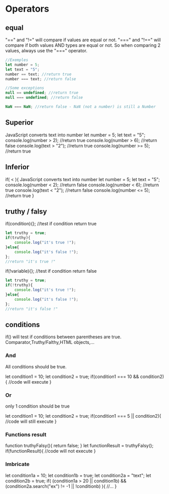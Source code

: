 # Operators
## equal
"==" and "!=" will compare if values are equal or not.
"===" and "!==" will compare if both values AND types are equal or not.
So when comparing 2 values, always use the "===" operator.

```javascript
//Exemples
let number = 5;
let text = "5";
number == text; //return true
number === text; //return false

//Some exceptions
null == undefined; //return true
null === undefined; //return false

NaN === NaN; //return false - NaN (not a number) is still a Number
```

## Superior
JavaScript converts text into number
let number = 5;
let text = "5";
console.log(number > 2); //return true
console.log(number > 6); //return false
console.log(text > "2"); //return true
console.log(number >= 5); //return true

## Inferior
if( < ){
JavaScript converts text into number
let number = 5;
let text = "5";
console.log(number < 2); //return false
console.log(number < 6); //return true
console.log(text < "2"); //return false
console.log(number <= 5); //return true
}

## truthy / falsy
if(condition){}; //test if condition return true
```javascript
let truthy = true;
if(truthy){
	console.log("it's true !");
}else{
	console.log("it's false !");
};
//return "it's true !"
```

if(!variable){}; //test if condition return false
```javascript
let truthy = true;
if(!truthy){
	console.log("it's true !");
}else{
	console.log("it's false !");
};
//return "it's false !"
```

## conditions
if() will test if conditions between parentheses are true.
Comparator,Truthy/Falthy,HTML objects,...

### And
All conditions should be true.

let condition1 = 10;
let condition2 = true;
if(condition1 === 10 && condition2){
	//code will execute
}

### Or
only 1 condition should be true

let condition1 = 10;
let condition2 = true;
if(condition1 === 5 || condition2){
	//code will still execute
}

### Functions result
function truthyFalsy(){
	return false;
}
let functionResult = truthyFalsy();
if(functionResult){
	//code will not execute
}

### Imbricate
let condition1a = 10;
let condition1b = true;
let condition2a = "text";
let condition2b = true;
if( (condition1a > 20 || condition1b) && (condition2a.search("ex") != -1 || !conditionb) ){
	//...
}
